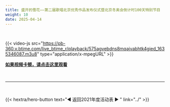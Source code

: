 ```yaml
---
title: 盛开的雪花——第二届歌唱北京优秀作品发布仪式暨北京冬奥会倒计时100天特别节目
weight: 10
date: 2025-04-14
---
```


<br>

{{< video-js src="https://pb-360.v.btime.com/live_btime_r/playback/575agvebdns8mqajvabhtk4gied_1635346087.m3u8" type="application/x-mpegURL" >}}


**[如果视频卡顿，请点击这里观看](https://item.btime.com/575agvebdns8mqajvabhtk4gied)**

<br>
<hr>
<br>

{{< hextra/hero-button text="◀ 返回2021年度活动表 ▶ " link="../" >}}



